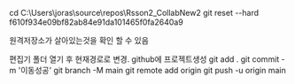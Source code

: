cd C:\Users\joras\source\repos\Rsson2_CollabNew2
git reset --hard f610f934e09bf82ab84e91da101465f0fa2640a9

원격저장소가 살아있는것을 확인 할 수 있음 

편집기 폴더 열기 후 현재경로로 변경.
github에 프로젝트생성
git add .
git commit -m '이동성공'
git branch -M main
git remote add origin <URL>
git push -u origin main